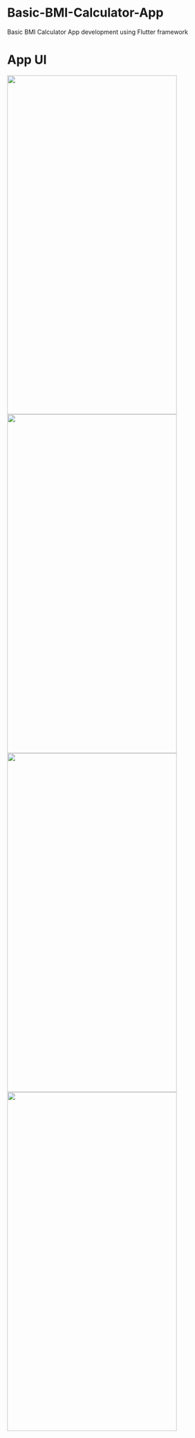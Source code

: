 # Basic-BMI-Calculator-App
 Basic BMI Calculator App development using Flutter framework
 
 # App UI

<img src="https://user-images.githubusercontent.com/58921619/131211650-6d654d62-4927-42a5-a93e-b7277de3f857.png" width="392" height="784">    <img src="https://user-images.githubusercontent.com/58921619/131211609-6db25585-65dc-45ee-8a62-ae3ddc0405d4.png" width="392" height="784">    <img src="https://user-images.githubusercontent.com/58921619/131211611-9e7d1dcc-5812-4a21-bd14-9e6adab5503a.png" width="392" height="784">    <img src="https://user-images.githubusercontent.com/58921619/131211612-4ab1416b-35b9-44d7-947b-6b766805de52.png" width="392" height="784">

